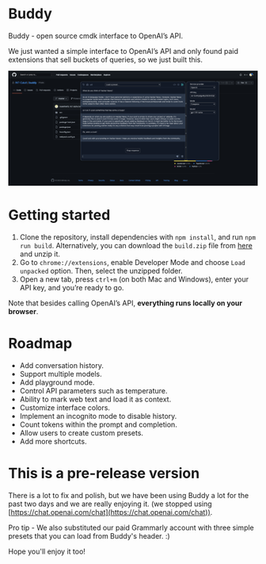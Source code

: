 # Buddy

Buddy - open source cmdk interface to OpenAI’s API.

We just wanted a simple interface to OpenAI’s API and only found paid extensions that sell buckets of queries, so we just built this.

![Screenshot 2023-03-24 at 20.06.17.png](images/Screenshot_2023-03-24_at_20.06.17.png)

# **Getting started**

1. Clone the repository, install dependencies with `npm install`, and run `npm run build`. Alternatively, you can download the `build.zip` file from [here](https://github.com/INT-Calutt/buddy/releases/) and unzip it.
2. Go to `chrome://extensions`, enable Developer Mode and choose `Load unpacked` option. Then, select the unzipped folder.
3. Open a new tab, press `ctrl+m` (on both Mac and Windows), enter your API key, and you’re ready to go.

Note that besides calling OpenAI’s API, **everything runs locally on your browser**.

# **Roadmap**

- Add conversation history.
- Support multiple models.
- Add playground mode.
- Control API parameters such as temperature.
- Ability to mark web text and load it as context.
- Customize interface colors.
- Implement an incognito mode to disable history.
- Count tokens within the prompt and completion.
- Allow users to create custom presets.
- Add more shortcuts.

# This is a pre-release version

There is a lot to fix and polish, but we have been using Buddy a lot for the past two days and we are really enjoying it. (we stopped using [https://chat.openai.com/chat](https://chat.openai.com/chat)).

Pro tip - We also substituted our paid Grammarly account with three simple presets that you can load from Buddy's header. :)

Hope you'll enjoy it too!